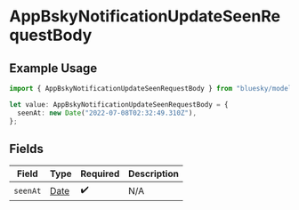 # AppBskyNotificationUpdateSeenRequestBody

## Example Usage

```typescript
import { AppBskyNotificationUpdateSeenRequestBody } from "bluesky/models/operations";

let value: AppBskyNotificationUpdateSeenRequestBody = {
  seenAt: new Date("2022-07-08T02:32:49.310Z"),
};
```

## Fields

| Field                                                                                         | Type                                                                                          | Required                                                                                      | Description                                                                                   |
| --------------------------------------------------------------------------------------------- | --------------------------------------------------------------------------------------------- | --------------------------------------------------------------------------------------------- | --------------------------------------------------------------------------------------------- |
| `seenAt`                                                                                      | [Date](https://developer.mozilla.org/en-US/docs/Web/JavaScript/Reference/Global_Objects/Date) | :heavy_check_mark:                                                                            | N/A                                                                                           |
